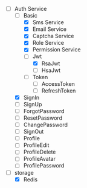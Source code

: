 -[ ] Auth Service
  - [ ] Basic  
    - [x] Sms Service
    - [x] Email Service
    - [x] Captcha Service
    - [x] Role Service
    - [x] Permission Service
    - [ ] Jwt
      - [x] RsaJwt
      - [ ] HsaJwt
    - [ ] Token
      - [ ] AccessToken
      - [ ] RefreshToken
  - [x] SignIn
  - [ ] SignUp
  - [ ] ForgotPassword
  - [ ] ResetPassword
  - [ ] ChangePassword
  - [ ] SignOut
  - [ ] Profile
  - [ ] ProfileEdit
  - [ ] ProfileDelete
  - [ ] ProfileAvatar
  - [ ] ProfilePassword
- [ ] storage
  - [x] Redis